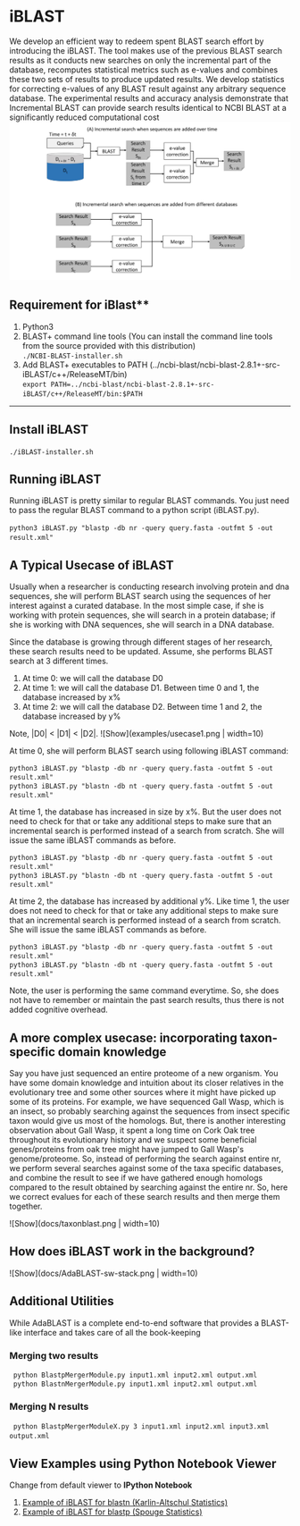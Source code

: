 # iBLAST
We develop an efficient way to redeem spent BLAST search effort by introducing the iBLAST. The tool makes use of the previous BLAST search results as it conducts new searches on only the incremental part of the database, recomputes statistical metrics such as e-values and combines these two sets of results to produce updated results. We develop statistics for correcting e-values of any BLAST result against any arbitrary sequence database. The experimental results and accuracy analysis demonstrate that Incremental BLAST can provide search results identical to NCBI BLAST at a significantly reduced computational cost
![Show](docs/iblast.jpg)
## Requirement for iBlast**

1. Python3
2. BLAST+ command line tools (You can install the command line tools from the source provided with this distribution)  
`./NCBI-BLAST-installer.sh`  
3. Add BLAST+ executables to PATH (../ncbi-blast/ncbi-blast-2.8.1+-src-iBLAST/c++/ReleaseMT/bin)  
 `export PATH=../ncbi-blast/ncbi-blast-2.8.1+-src-iBLAST/c++/ReleaseMT/bin:$PATH`

---

## Install iBLAST

`./iBLAST-installer.sh`


## Running iBLAST
Running iBLAST is pretty similar to regular BLAST commands. You just need to pass the regular BLAST command to a python script (iBLAST.py).

`python3 iBLAST.py "blastp -db nr -query query.fasta -outfmt 5 -out result.xml"`


## A Typical Usecase of iBLAST
Usually when a researcher is conducting research involving protein and dna sequences, she will perform BLAST 
search using the sequences of her interest against a curated database. In the most simple case, if she is 
working with protein sequences, she will search in a protein database; if she is working with DNA sequences, 
she will search in a DNA database.

Since the database is growing through different stages of her research, these search results need to be updated.
Assume, she performs BLAST search at 3 different times.

1. At time 0: we will call the database D0
2. At time 1: we will call the database D1. Between time 0 and 1, the database increased by x%
3. At time 2: we will call the database D2. Between time 1 and 2, the database increased by y%


Note, |D0| < |D1| < |D2|.
![Show](examples/usecase1.png | width=10)

At time 0, she will perform BLAST search using following iBLAST command:
```
python3 iBLAST.py "blastp -db nr -query query.fasta -outfmt 5 -out result.xml"  
python3 iBLAST.py "blastn -db nt -query query.fasta -outfmt 5 -out result.xml"
```

At time 1, the database has increased in size by x%. But the user does not need to check for that or take any additional
steps to make sure that an incremental search is performed instead of a search from scratch. She will issue the
same iBLAST commands as before.

```
python3 iBLAST.py "blastp -db nr -query query.fasta -outfmt 5 -out result.xml"  
python3 iBLAST.py "blastn -db nt -query query.fasta -outfmt 5 -out result.xml"
```

At time 2, the database has increased by additional y%. Like time 1, the user does not need to check for that or take any additional
steps to make sure that an incremental search is performed instead of a search from scratch. She will issue the
same iBLAST commands as before.

```
python3 iBLAST.py "blastp -db nr -query query.fasta -outfmt 5 -out result.xml"  
python3 iBLAST.py "blastn -db nt -query query.fasta -outfmt 5 -out result.xml"
```

Note, the user is performing the same command everytime. So, she does not have to remember or maintain the past search results, thus there is not added cognitive overhead.

## A more complex usecase: incorporating taxon-specific domain knowledge
Say you have just sequenced an entire proteome of a new organism. You have some domain knowledge and intuition about its closer relatives in the evolutionary tree and some other sources where it 
might have picked up some of its proteins. For example, we have sequenced Gall Wasp, which is an insect, so probably searching against the sequences from insect specific taxon would give us
most of the homologs. But, there is another interesting observation about Gall Wasp, it spent a long time on Cork Oak tree throughout its evolutionary history and we suspect some beneficial 
genes/proteins from oak tree might have jumped to Gall Wasp's genome/proteome. So, instead of performing the search against entire nr, we perform several searches against some of the taxa specific databases,
and combine the result to see if we have gathered enough homologs compared to the result obtained by searching against the entire nr. So, here we correct evalues for each of these search results and then merge them
together.


![Show](docs/taxonblast.png | width=10)

## How does iBLAST work in the background?
![Show](docs/AdaBLAST-sw-stack.png | width=10)


## Additional Utilities
While AdaBLAST is a complete end-to-end software that provides a BLAST-like interface and takes care of all 
the book-keeping
### Merging two results
```
 python BlastpMergerModule.py input1.xml input2.xml output.xml 
 python BlastnMergerModule.py input1.xml input2.xml output.xml 
```
### Merging N results
` python BlastpMergerModuleX.py 3 input1.xml input2.xml input3.xml output.xml`

## View Examples using Python Notebook Viewer  
Change from default viewer to **IPython Notebook**  
1. [Example of iBLAST for blastn (Karlin-Altschul Statistics)](https://bitbucket.org/sajal000/incremental-blast/src/master/examples/iBLAST%20Demonstration%20for%20blastn%20(Karlin-Altschul%20Statistics).ipynb?viewer=nbviewer)  
2. [Example of iBLAST for blastp (Spouge Statistics)](https://bitbucket.org/sajal000/incremental-blast/src/master/examples/iBLAST%20Demonstration%20for%20blastp%20(Spouge%20Statistics).ipynb)